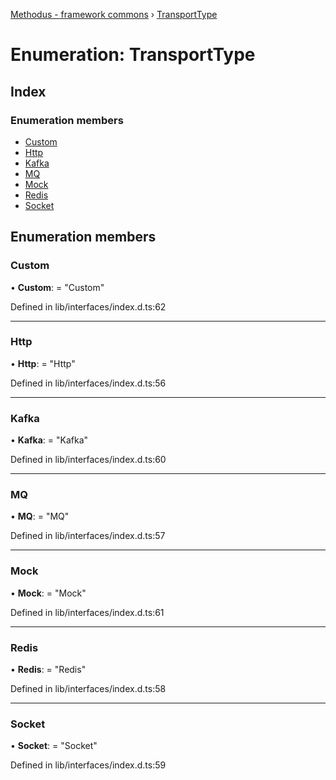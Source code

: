 [Methodus - framework commons](../globals.md) › [TransportType](transporttype.md)

# Enumeration: TransportType

## Index

### Enumeration members

* [Custom](transporttype.md#custom)
* [Http](transporttype.md#http)
* [Kafka](transporttype.md#kafka)
* [MQ](transporttype.md#mq)
* [Mock](transporttype.md#mock)
* [Redis](transporttype.md#redis)
* [Socket](transporttype.md#socket)

## Enumeration members

###  Custom

• **Custom**: = "Custom"

Defined in lib/interfaces/index.d.ts:62

___

###  Http

• **Http**: = "Http"

Defined in lib/interfaces/index.d.ts:56

___

###  Kafka

• **Kafka**: = "Kafka"

Defined in lib/interfaces/index.d.ts:60

___

###  MQ

• **MQ**: = "MQ"

Defined in lib/interfaces/index.d.ts:57

___

###  Mock

• **Mock**: = "Mock"

Defined in lib/interfaces/index.d.ts:61

___

###  Redis

• **Redis**: = "Redis"

Defined in lib/interfaces/index.d.ts:58

___

###  Socket

• **Socket**: = "Socket"

Defined in lib/interfaces/index.d.ts:59
